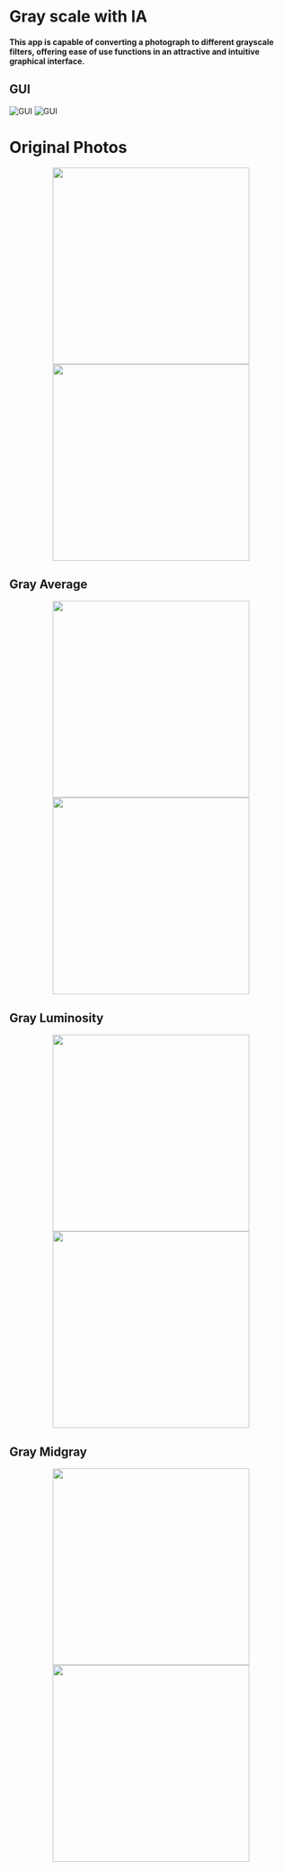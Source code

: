 # Gray scale with IA
#### This app is capable of converting a photograph to different grayscale filters, offering ease of use functions in an attractive and intuitive graphical interface.
## GUI
![GUI](/README/GUI1.png)
![GUI](/README/GUI2.png)

# Original Photos
<p align="center"> 
    <img src="/README/test.jpg" width="350" height="350"/> 
    <img src="/README/perro.png" width="350" height="350"/> 
</p>

## Gray Average
<p align="center"> 
    <img src="/README/grayAverage.jpg" width="350" height="350"/> 
    <img src="/README/perroAverage.png" width="350" height="350"/> 
</p>

## Gray Luminosity
<p align="center"> 
    <img src="/README/grayLuminosity.jpg" width="350" height="350"/> 
    <img src="/README/perroLuminosity.png" width="350" height="350"/> 
</p>

## Gray Midgray
<p align="center"> 
    <img src="/README/grayMidgray.jpg" width="350" height="350"/> 
    <img src="/README/perroMidgray.png" width="350" height="350"/> 
</p>